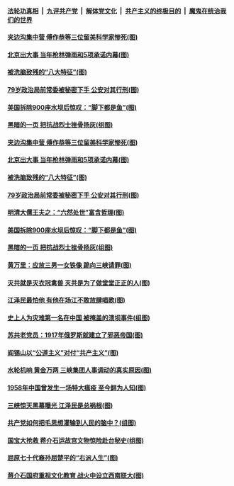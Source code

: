 

####  [法轮功真相](../../../../basic/blob/master/README.md?t=07011902) &nbsp;|&nbsp; [九评共产党](../../../../9ping.md/blob/master/README.md?t=07011902) &nbsp;|&nbsp; [解体党文化](../../../../jtdwh.md/blob/master/README.md?t=07011902)  &nbsp;|&nbsp; [共产主义的终极目的](../../../../gczydzjmd.md/blob/master/README.md?t=07011902) &nbsp;|&nbsp; [魔鬼在统治我们的世界](../../../../mgztzwmdsj.md/blob/master/README.md?t=07011902) 

#### [夹边沟集中营 傅作恭等三位留美科学家惨死(图)](../pages/p6/937892.md?t=07011902) 

#### [北京出大事 当年枪林弹雨和5项承诺内幕(图)](../pages/p6/937994.md?t=07011902) 

#### [被洗脑致残的“八大特征”(图)](../pages/p6/938073.md?t=07011902) 

#### [79岁政治局前常委被秘密下手 公安对其行刑(图)](../pages/p6/937960.md?t=07011902) 

#### [美国拆除900座水坝后惊叹：“脚下都是鱼”(图)](../pages/p6/937533.md?t=07011902) 

#### [黑暗的一页 把抗战烈士挫骨扬灰(组图)](../pages/p6/937888.md?t=07011902) 

#### [夹边沟集中营 傅作恭等三位留美科学家惨死(图)](../pages/p6/937892.md?t=07011902) 

#### [北京出大事 当年枪林弹雨和5项承诺内幕(图)](../pages/p6/937994.md?t=07011902) 

#### [被洗脑致残的“八大特征”(图)](../pages/p6/938073.md?t=07011902) 

#### [79岁政治局前常委被秘密下手 公安对其行刑(图)](../pages/p6/937960.md?t=07011902) 

#### [明清大儒王夫之：“六然处世”富含哲理(图)](../pages/p6/937069.md?t=07011902) 

#### [美国拆除900座水坝后惊叹：“脚下都是鱼”(图)](../pages/p6/937533.md?t=07011902) 

#### [黑暗的一页 把抗战烈士挫骨扬灰(组图)](../pages/p6/937888.md?t=07011902) 

#### [黄万里：应放三男一女铁像 跪向三峡请罪(图)](../pages/p6/937532.md?t=07011902) 

#### [灭共就是灭衣冠禽兽 灭共是为了做堂堂正正的人(图)](../pages/p6/937958.md?t=07011902) 

#### [江泽民最怕他 有他在场江不敢放肆唱歌(图)](../pages/p6/937955.md?t=07011902) 

#### [史上人为灾难第一名在中国 被掩盖的溃坝事件(组图)](../pages/p6/937528.md?t=07011902) 

#### [苏共老党员：1917年俄罗斯就建立了邪恶帝国(图)](../pages/p6/937590.md?t=07011902) 

#### [阎锡山以“公道主义”对付“共产主义”(图)](../pages/p6/937686.md?t=07011902) 

#### [水轮机响 黄金万两 三峡集团人事调动的真实原因(图)](../pages/p6/937524.md?t=07011902) 

#### [1958年中国曾发生一场特大瘟疫 至今鲜为人知(图)](../pages/p6/937699.md?t=07011902) 

#### [三峡惊天黑幕曝光 江泽民是总祸根(图)](../pages/p6/937513.md?t=07011902) 

#### [共产党如何把毛思想灌输到人民的脑中？(组图)](../pages/p6/937341.md?t=07011902) 

#### [国宝大抢救 蒋介石运故宫文物惊险赴台秘史(组图)](../pages/p6/934957.md?t=07011902) 

#### [屈原七十代裔孙屈楚平的“右派人生”(图)](../pages/p6/936524.md?t=07011902) 

#### [蒋介石国府重视文化教育 战火中设立西南联大(图)](../pages/p6/937070.md?t=07011902) 

